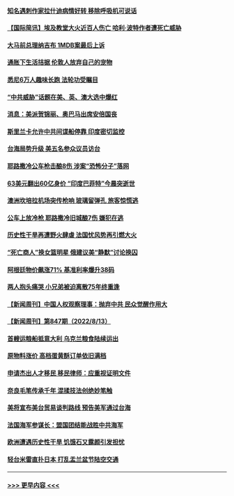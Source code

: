 #### [知名遇刺作家拉什迪病情好转 移除呼吸机可说话](../pages/prog202/a103502236.md?t=08150551) 
#### [【国际简讯】埃及教堂大火近百人伤亡 哈利·波特作者遭死亡威胁](../pages/prog202/a103502199.md?t=08150551) 
#### [大马前总理纳吉布 1MDB案最后上诉](../pages/prog202/a103502197.md?t=08150551) 
#### [通胀下生活拮据 伦敦人放弃自己的宠物](../pages/prog202/a103502201.md?t=08150551) 
#### [悉尼6万人趣味长跑 法轮功受瞩目](../pages/prog202/a103502210.md?t=08150551) 
#### [“中共威胁”话题在美、英、澳大选中爆红](../pages/prog202/a103502108.md?t=08150551) 
#### [消息：美派贺锦丽、奥巴马出席安倍国丧](../pages/prog202/a103502093.md?t=08150551) 
#### [斯里兰卡允许中共间谍船停靠 印度密切监控](../pages/prog202/a103502092.md?t=08150551) 
#### [台海局势升级 美五名参众议员访台](../pages/prog202/a103502083.md?t=08150551) 
#### [耶路撒冷公车枪击酿8伤 涉案“恐怖分子”落网](../pages/prog202/a103502074.md?t=08150551) 
#### [63美元翻出60亿身价 “印度巴菲特”今晨突逝世](../pages/prog202/a103502067.md?t=08150551) 
#### [澳洲坎培拉机场突传枪响 玻璃留弹孔 旅客惊慌逃](../pages/prog202/a103502053.md?t=08150551) 
#### [公车上放冷枪 耶路撒冷旧城酿7伤 嫌犯在逃](../pages/prog202/a103502014.md?t=08150551) 
#### [历史性干旱再遭野火肆虐 法国忧风势再引燃大火](../pages/prog202/a103501997.md?t=08150551) 
#### [“死亡商人”换女篮明星 俄建议美“静默”讨论换囚](../pages/prog202/a103501936.md?t=08150551) 
#### [阿根廷物价飙涨71% 基准利率爆升38码](../pages/prog202/a103501931.md?t=08150551) 
#### [两人抱头痛哭 小兄弟被迫离散75年终重逢](../pages/prog202/a103501491.md?t=08150551) 
#### [【新闻周刊】中国人权观察理事：抛弃中共 民众觉醒作用大](../pages/prog202/a103501848.md?t=08150551) 
#### [【新闻周刊】第847期（2022/8/13）](../pages/prog202/a103501861.md?t=08150551) 
#### [首艘运粮船抵意大利 乌克兰粮食陆续运出](../pages/prog202/a103501753.md?t=08150551) 
#### [原物料涨价 高档蛋黄酥订单依旧满档](../pages/prog202/a103501646.md?t=08150551) 
#### [申请杰出人才移民 移民律师：应重视证明文件](../pages/prog202/a103501603.md?t=08150551) 
#### [奈良毛笔传承千年 混揉技法创绝妙笔触](../pages/prog202/a103501605.md?t=08150551) 
#### [美将宣布美台贸易谈判路线 预告美军通过台海](../pages/prog202/a103501594.md?t=08150551) 
#### [法国海军参谋长：盟国团结能战胜中共海军](../pages/prog202/a103501595.md?t=08150551) 
#### [欧洲遭遇历史性干旱 饥饿石又露颜引发担忧](../pages/prog202/a103501527.md?t=08150551) 
#### [轻台米雷直扑日本 打乱盂兰盆节陆空交通](../pages/prog202/a103501457.md?t=08150551) 

----
#### [ >>> 更早内容 <<< ](../indexes/prog202-earlier.md)
